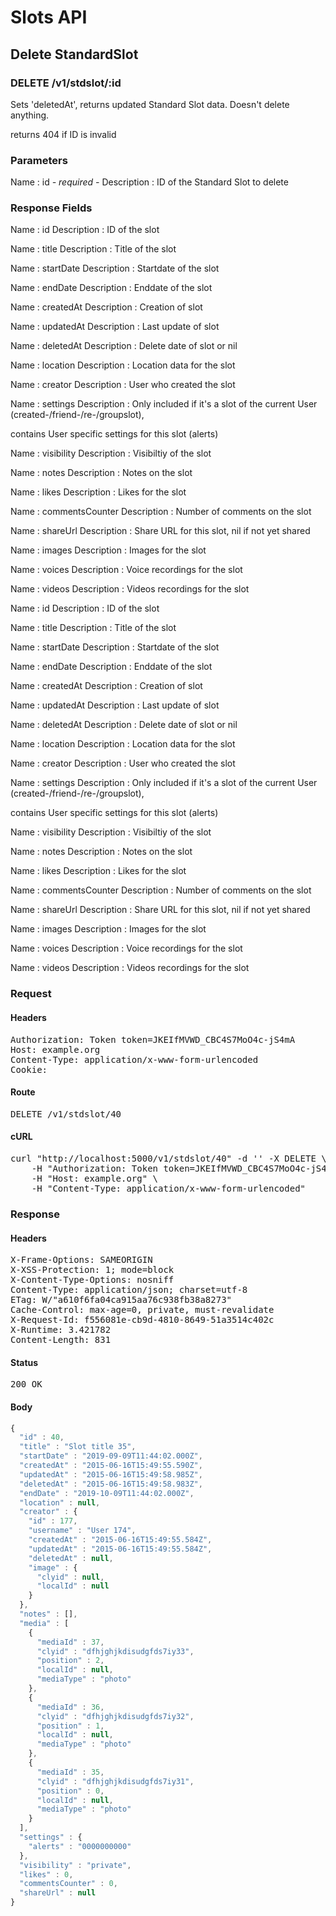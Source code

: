 # Slots API

## Delete StandardSlot

### DELETE /v1/stdslot/:id

Sets &#39;deletedAt&#39;, returns updated Standard Slot data. Doesn&#39;t delete anything.

returns 404 if ID is invalid

### Parameters

Name : id *- required -*
Description : ID of the Standard Slot to delete


### Response Fields

Name : id
Description : ID of the slot

Name : title
Description : Title of the slot

Name : startDate
Description : Startdate of the slot

Name : endDate
Description : Enddate of the slot

Name : createdAt
Description : Creation of slot

Name : updatedAt
Description : Last update of slot

Name : deletedAt
Description : Delete date of slot or nil

Name : location
Description : Location data for the slot

Name : creator
Description : User who created the slot

Name : settings
Description : Only included if it&#39;s a slot of the current User (created-/friend-/re-/groupslot),

contains User specific settings for this slot (alerts)

Name : visibility
Description : Visibiltiy of the slot

Name : notes
Description : Notes on the slot

Name : likes
Description : Likes for the slot

Name : commentsCounter
Description : Number of comments on the slot

Name : shareUrl
Description : Share URL for this slot, nil if not yet shared

Name : images
Description : Images for the slot

Name : voices
Description : Voice recordings for the slot

Name : videos
Description : Videos recordings for the slot

Name : id
Description : ID of the slot

Name : title
Description : Title of the slot

Name : startDate
Description : Startdate of the slot

Name : endDate
Description : Enddate of the slot

Name : createdAt
Description : Creation of slot

Name : updatedAt
Description : Last update of slot

Name : deletedAt
Description : Delete date of slot or nil

Name : location
Description : Location data for the slot

Name : creator
Description : User who created the slot

Name : settings
Description : Only included if it&#39;s a slot of the current User (created-/friend-/re-/groupslot),

contains User specific settings for this slot (alerts)

Name : visibility
Description : Visibiltiy of the slot

Name : notes
Description : Notes on the slot

Name : likes
Description : Likes for the slot

Name : commentsCounter
Description : Number of comments on the slot

Name : shareUrl
Description : Share URL for this slot, nil if not yet shared

Name : images
Description : Images for the slot

Name : voices
Description : Voice recordings for the slot

Name : videos
Description : Videos recordings for the slot

### Request

#### Headers

<pre>Authorization: Token token=JKEIfMVWD_CBC4S7MoO4c-jS4mA
Host: example.org
Content-Type: application/x-www-form-urlencoded
Cookie: </pre>

#### Route

<pre>DELETE /v1/stdslot/40</pre>

#### cURL

<pre class="request">curl &quot;http://localhost:5000/v1/stdslot/40&quot; -d &#39;&#39; -X DELETE \
	-H &quot;Authorization: Token token=JKEIfMVWD_CBC4S7MoO4c-jS4mA&quot; \
	-H &quot;Host: example.org&quot; \
	-H &quot;Content-Type: application/x-www-form-urlencoded&quot;</pre>

### Response

#### Headers

<pre>X-Frame-Options: SAMEORIGIN
X-XSS-Protection: 1; mode=block
X-Content-Type-Options: nosniff
Content-Type: application/json; charset=utf-8
ETag: W/&quot;a610f6fa04ca915aa76c938fb38a8273&quot;
Cache-Control: max-age=0, private, must-revalidate
X-Request-Id: f556081e-cb9d-4810-8649-51a3514c402c
X-Runtime: 3.421782
Content-Length: 831</pre>

#### Status

<pre>200 OK</pre>

#### Body

```javascript
{
  "id" : 40,
  "title" : "Slot title 35",
  "startDate" : "2019-09-09T11:44:02.000Z",
  "createdAt" : "2015-06-16T15:49:55.590Z",
  "updatedAt" : "2015-06-16T15:49:58.985Z",
  "deletedAt" : "2015-06-16T15:49:58.983Z",
  "endDate" : "2019-10-09T11:44:02.000Z",
  "location" : null,
  "creator" : {
    "id" : 177,
    "username" : "User 174",
    "createdAt" : "2015-06-16T15:49:55.584Z",
    "updatedAt" : "2015-06-16T15:49:55.584Z",
    "deletedAt" : null,
    "image" : {
      "clyid" : null,
      "localId" : null
    }
  },
  "notes" : [],
  "media" : [
    {
      "mediaId" : 37,
      "clyid" : "dfhjghjkdisudgfds7iy33",
      "position" : 2,
      "localId" : null,
      "mediaType" : "photo"
    },
    {
      "mediaId" : 36,
      "clyid" : "dfhjghjkdisudgfds7iy32",
      "position" : 1,
      "localId" : null,
      "mediaType" : "photo"
    },
    {
      "mediaId" : 35,
      "clyid" : "dfhjghjkdisudgfds7iy31",
      "position" : 0,
      "localId" : null,
      "mediaType" : "photo"
    }
  ],
  "settings" : {
    "alerts" : "0000000000"
  },
  "visibility" : "private",
  "likes" : 0,
  "commentsCounter" : 0,
  "shareUrl" : null
}
```
